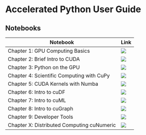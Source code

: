 # Accelerated Python User Guide

## Notebooks

| Notebook      | Link |
| ----------- | ----------- |
| Chapter 1: GPU Computing Basics | [![](https://colab.research.google.com/assets/colab-badge.svg)](https://colab.research.google.com/github/NVIDIA/accelerated-computing-hub/blob/main/Accelerated_Python_User_Guide/notebooks/Chapter_1_GPU_Computing_Basics.ipynb)|
| Chapter 2: Brief Intro to CUDA | [![](https://colab.research.google.com/assets/colab-badge.svg)](https://colab.research.google.com/github/NVIDIA/accelerated-computing-hub/blob/main/Accelerated_Python_User_Guide/notebooks/Chapter_2_Brief_Intro_to_CUDA.ipynb)|
| Chapter 3: Python on the GPU | [![](https://colab.research.google.com/assets/colab-badge.svg)](https://colab.research.google.com/github/NVIDIA/accelerated-computing-hub/blob/main/Accelerated_Python_User_Guide/notebooks/Chapter_3_Python_on_the_GPU.ipynb)|
| Chapter 4: Scientific Computing with CuPy | [![](https://colab.research.google.com/assets/colab-badge.svg)](https://colab.research.google.com/github/NVIDIA/accelerated-computing-hub/blob/main/Accelerated_Python_User_Guide/notebooks/Chapter_4_Scientific_Computing_with_CuPy.ipynb)|
| Chapter 5: CUDA Kernels with Numba | [![](https://colab.research.google.com/assets/colab-badge.svg)](https://colab.research.google.com/github/NVIDIA/accelerated-computing-hub/blob/main/Accelerated_Python_User_Guide/notebooks/Chapter_5_CUDA_Kernels_with_Numba.ipynb)|
| Chapter 6: Intro to cuDF | [![](https://colab.research.google.com/assets/colab-badge.svg)](https://colab.research.google.com/github/NVIDIA/accelerated-computing-hub/blob/main/Accelerated_Python_User_Guide/notebooks/Chapter_6_Intro_to_cuDF.ipynb)|
| Chapter 7: Intro to cuML | [![](https://colab.research.google.com/assets/colab-badge.svg)](https://colab.research.google.com/github/NVIDIA/accelerated-computing-hub/blob/main/Accelerated_Python_User_Guide/notebooks/Chapter_7_Intro_to_cuML.ipynb)|
| Chapter 8: Intro to cuGraph | [![](https://colab.research.google.com/assets/colab-badge.svg)](https://colab.research.google.com/github/NVIDIA/accelerated-computing-hub/blob/main/Accelerated_Python_User_Guide/notebooks/Chapter_8_Intro_to_cuGraph.ipynb)|
| Chapter 9: Developer Tools | [![](https://colab.research.google.com/assets/colab-badge.svg)](https://colab.research.google.com/github/NVIDIA/accelerated-computing-hub/blob/main/Accelerated_Python_User_Guide/notebooks/Chapter_9_Developer_Tools.ipynb)|
| Chapter X: Distributed Computing cuNumeric | [![](https://colab.research.google.com/assets/colab-badge.svg)](https://colab.research.google.com/github/NVIDIA/accelerated-computing-hub/blob/main/Accelerated_Python_User_Guide/notebooks/Chapter_X_Distributed_Computing_cuNumeric.ipynb)|

